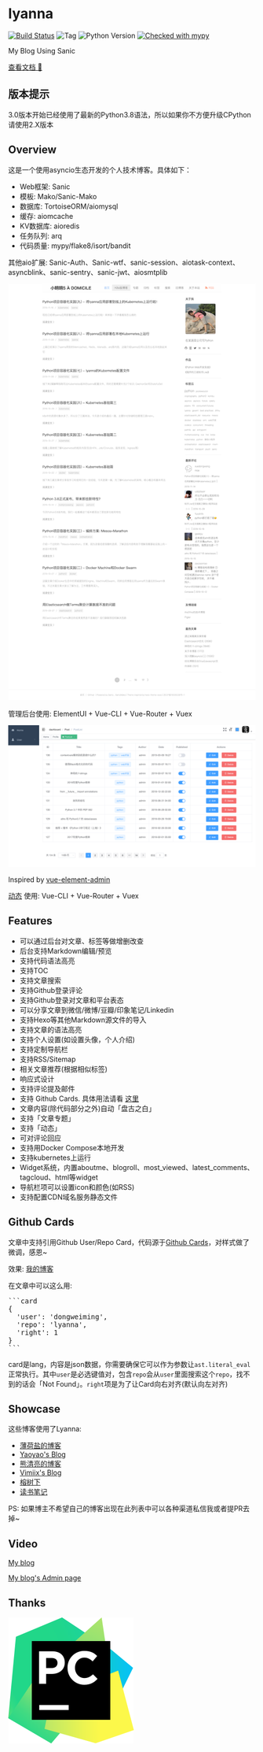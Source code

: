 # lyanna

[![Build Status](https://app.travis-ci.com/dongweiming/lyanna.svg?branch=master)](https://app.travis-ci.com/github/dongweiming/lyanna)
![Tag](https://img.shields.io/github/v/tag/dongweiming/lyanna)
![Python Version](https://img.shields.io/badge/python-3.8-blue)
[![Checked with mypy](http://www.mypy-lang.org/static/mypy_badge.svg)](http://mypy-lang.org/)

My Blog Using Sanic

[查看文档 📖](https://dongweiming.github.io/lyanna/)

## 版本提示

3.0版本开始已经使用了最新的Python3.8语法，所以如果你不方便升级CPython请使用2.X版本

## Overview

这是一个使用asyncio生态开发的个人技术博客。具体如下：

* Web框架: Sanic
* 模板: Mako/Sanic-Mako
* 数据库: TortoiseORM/aiomysql
* 缓存: aiomcache
* KV数据库: aioredis
* 任务队列: arq
* 代码质量: mypy/flake8/isort/bandit

其他aio扩展: Sanic-Auth、Sanic-wtf、sanic-session、aiotask-context、asyncblink、sanic-sentry、sanic-jwt、aiosmtplib

<p align="center">
  <img width="600" src="./docs/widget.png" >
</p>

管理后台使用: ElementUI + Vue-CLI + Vue-Router + Vuex

<p align="center">
  <img width="600" src="./screenshot/admin.png" >
</p>

Inspired by [vue-element-admin](https://github.com/PanJiaChen/vue-element-admin)

[动态](https://www.dongwm.com/activities) 使用: Vue-CLI + Vue-Router + Vuex

## Features

* 可以通过后台对文章、标签等做增删改查
* 后台支持Markdown编辑/预览
* 支持代码语法高亮
* 支持TOC
* 支持文章搜索
* 支持Github登录评论
* 支持Github登录对文章和平台表态
* 可以分享文章到微信/微博/豆瓣/印象笔记/Linkedin
* 支持Hexo等其他Markdown源文件的导入
* 支持文章的语法高亮
* 支持个人设置(如设置头像，个人介绍)
* 支持定制导航栏
* 支持RSS/Sitemap
* 相关文章推荐(根据相似标签)
* 响应式设计
* 支持评论提及邮件
* 支持 Github Cards. 具体用法请看 [这里](#github-cards)
* 文章内容(除代码部分之外)自动「盘古之白」
* 支持「文章专题」
* 支持「动态」
* 可对评论回应
* 支持用Docker Compose本地开发
* 支持kubernetes上运行
* Widget系统，内置aboutme、blogroll、most\_viewed、latest\_comments、tagcloud、html等widget
* 导航栏项可以设置icon和颜色(如RSS)
* 支持配置CDN域名服务静态文件

## Github Cards

文章中支持引用Github User/Repo Card，代码源于[Github Cards](https://github.com/lepture/github-cards)，对样式做了微调，感恩~

效果: [我的博客](https://www.dongwm.com/page/about-blog)

在文章中可以这么用:

<pre>
```card
{
  'user': 'dongweiming',
  'repo': 'lyanna',
  'right': 1
}
```
</pre>

card是lang，内容是json数据，你需要确保它可以作为参数让`ast.literal_eval`正常执行。其中`user`是必选键值对，包含`repo`会从`user`里面搜索这个`repo`，找不到的话会「Not Found」。`right`项是为了让Card向右对齐(默认向左对齐)

## Showcase

这些博客使用了Lyanna:

- [薄荷盐的博客](https://www.boheyan.cn/)
- [Yaoyao's Blog](http://www.liu-yao.com/)
- [熊清亮的博客](https://seealso.cn/)
- [Vimiix's Blog](https://vimiix.com)
- [榕树下](https://www.ams.pub)
- [读书笔记](http://www.chenvq.cn/)

PS: 如果博主不希望自己的博客出现在此列表中可以各种渠道私信我或者提PR去掉~

## Video

[My blog](https://youtu.be/rHYvrefjZwg)

[My blog's Admin page](https://youtu.be/iZCGTvC1NPo)

## Thanks

[![PyCharm](docs/pycharm.svg)](https://www.jetbrains.com/?from=lyanna)
